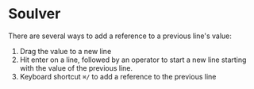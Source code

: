 # Soulver

There are several ways to add a reference to a previous line's value:

1. Drag the value to a new line
2. Hit enter on a line, followed by an operator to start a new line starting with the value of the previous line.
3. Keyboard shortcut `⌘/` to add a reference to the previous line